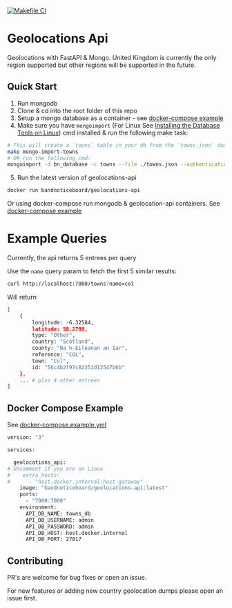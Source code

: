 [![Makefile CI](https://github.com/joegasewicz/geolocations-api/actions/workflows/makefile.yml/badge.svg)](https://github.com/joegasewicz/geolocations-api/actions/workflows/makefile.yml)
# Geolocations Api
Geolocations with FastAPI  &amp; Mongo. United Kingdom is currently the only region supported but other regions will be supported in the future.

## Quick Start
1. Run mongodb
2. Clone & cd into the root folder of this repo
3. Setup a mongo database as a container - see [docker-compose example](https://github.com/joegasewicz/geolocations-api/blob/master/docker-compose.example.yml)
4. Make sure you have `mongoimport` (For Linux See [Installing the Database Tools on Linux](https://docs.mongodb.com/database-tools/installation/installation-linux/)) cmd installed & run the following make task:
```bash
# This will create a `towns` table in your db from the `towns.json` dump
make mongo-import-towns
# OR run the following cmd:
mongoimport -d bn_database -c towns --file ./towns.json --authenticationDatabase admin --username <YOUR_USERNAME> --password <YOUR_PASSWORD> --host localhost --port 27017
```
5. Run the latest version of geolocations-api
```bash
docker run bandnoticeboard/geolocations-api
```
Or using docker-compose run mongodb & geolocation-api containers. See [docker-compose example](https://github.com/joegasewicz/geolocations-api/blob/master/docker-compose.example.yml)

# Example Queries
Currently, the api returns 5 entrees per query

Use the `name` query param to fetch the first 5 similar results:
```bash
curl http://localhost:7000/towns?name=col
```
Will return 
```bash
[
    {
        longitude: -6.32584,
        latitude: 58.2798,
        type: "Other",
        country: "Scotland",
        county: "Na h-Eileanan an Iar",
        reference: "COL",
        town: "Col",
        id: "56c4b2f97c82251d12547b6b"
    },
    ... # plus 4 other entrees
]
```

## Docker Compose Example
See [docker-compose.example.yml](https://github.com/joegasewicz/geolocations-api/docker-compose.example.yml)
```bash
version: "3"

services:

  geolocations_api:
# Uncomment if you are on Linux
#    extra_hosts:
#      - "host.docker.internal:host-gateway"
    image: "bandnoticeboard/geolocations-api:latest"
    ports:
      - "7000:7000"
    environment:
      API_DB_NAME: towns_db
      API_DB_USERNAME: admin
      API_DB_PASSWORD: admin
      API_DB_HOST: host.docker.internal
      API_DB_PORT: 27017
```
## Contributing
PR's are welcome for bug fixes or open an issue.

For new features or adding new country geolocation dumps please open an issue first.
